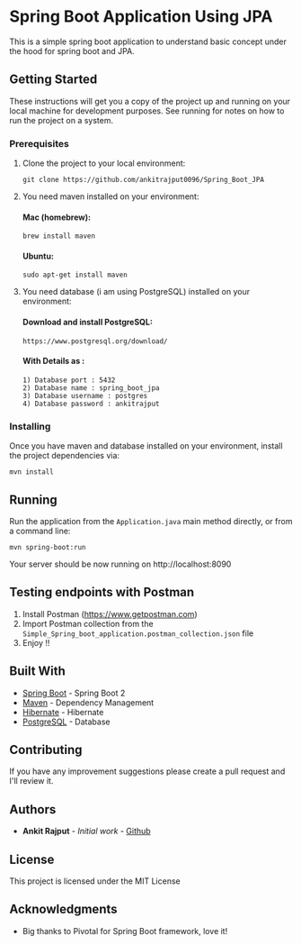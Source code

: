 # Spring Boot Application Using JPA
This is a simple spring boot application to understand basic concept under the hood for spring boot and JPA.

## Getting Started

These instructions will get you a copy of the project up and running on your local machine for development purposes. See running for notes on how to run the project on a system.

### Prerequisites

1. Clone the project to your local environment:
    ```
    git clone https://github.com/ankitrajput0096/Spring_Boot_JPA
    ```

2. You need maven installed on your environment:

    #### Mac (homebrew):
    
    ```
    brew install maven
    ```
    #### Ubuntu:
    ```
    sudo apt-get install maven
    ```

3. You need database (i am using PostgreSQL) installed on your environment:

    #### Download and install PostgreSQL:
    
    ```
    https://www.postgresql.org/download/
    ```

    #### With Details as : 

    ```
    1) Database port : 5432
    2) Database name : spring_boot_jpa
    3) Database username : postgres
    4) Database password : ankitrajput
    ```

### Installing

Once you have maven and database installed on your environment, install the project dependencies via:

```
mvn install
```

## Running

Run the application from the `Application.java` main method directly,
or from a command line:
```
mvn spring-boot:run
```

Your server should be now running on http://localhost:8090

## Testing endpoints with Postman

1. Install Postman (https://www.getpostman.com)
2. Import Postman collection from the `Simple_Spring_boot_application.postman_collection.json` file
3. Enjoy !!

## Built With

* [Spring Boot](https://spring.io/projects/spring-boot) - Spring Boot 2
* [Maven](https://maven.apache.org/) - Dependency Management
* [Hibernate](https://hibernate.org/) - Hibernate
* [PostgreSQL](https://www.postgresql.org/) - Database

## Contributing

If you have any improvement suggestions please create a pull request and I'll review it.


## Authors

* **Ankit Rajput** - *Initial work* - [Github](https://github.com/ankitrajput0096)

## License

This project is licensed under the MIT License

## Acknowledgments

* Big thanks to Pivotal for Spring Boot framework, love it!

